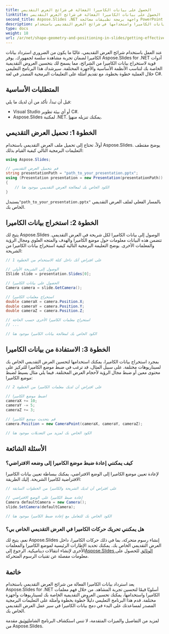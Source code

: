 ```yaml
---
title: الحصول على بيانات الكاميرا الفعالة في شرائح العرض التقديمي
linktitle: الحصول على بيانات الكاميرا الفعالة في شرائح العرض التقديمي
second_title: Aspose.Slides .NET واجهة برمجة تطبيقات معالجة PowerPoint
description: تعرف على كيفية استخراج بيانات الكاميرا واستخدامها في شرائح العرض التقديمي باستخدام Aspose.Slides for .NET. تحسين تجربة المشاهد من خلال أمثلة خطوة بخطوة.
type: docs
weight: 18
url: /ar/net/shape-geometry-and-positioning-in-slides/getting-effective-camera-data/
---
```


عند العمل باستخدام شرائح العرض التقديمي، غالبًا ما يكون من الضروري استرداد بيانات الكاميرا لضمان تجربة مشاهدة سلسة لجمهورك. يوفر Aspose.Slides for .NET أدوات قوية لاستخراج بيانات الكاميرا من الشرائح، مما يسمح لك بتحسين العروض التقديمية الخاصة بك لتناسب الأنظمة الأساسية والأجهزة المختلفة. سيرشدك هذا البرنامج التعليمي خلال العملية خطوة بخطوة، مع تقديم أمثلة على التعليمات البرمجية المصدر في لغة C#.

## المتطلبات الأساسية

قبل أن تبدأ، تأكد من أن لديك ما يلي:

- Visual Studio أو أي بيئة تطوير C#.
-  Aspose.Slides لمكتبة .NET. يمكنك تنزيله من[هنا](https://releases.aspose.com/slides/net/).

## الخطوة 1: تحميل العرض التقديمي

أولاً، تحتاج إلى تحميل ملف العرض التقديمي باستخدام Aspose.Slides. يوضح مقتطف التعليمات البرمجية التالي كيفية القيام بذلك:

```csharp
using Aspose.Slides;

// قم بتحميل العرض التقديمي
string presentationPath = "path_to_your_presentation.pptx";
using (Presentation presentation = new Presentation(presentationPath))
{
    // الكود الخاص بك لمعالجة العرض التقديمي موجود هنا
}
```

 يستبدل`"path_to_your_presentation.pptx"` بالمسار الفعلي لملف العرض التقديمي الخاص بك.

## الخطوة 2: استخراج بيانات الكاميرا

يتيح لك Aspose.Slides الوصول إلى بيانات الكاميرا لكل شريحة في العرض التقديمي. تتضمن هذه البيانات معلومات حول موضع الكاميرا والهدف والمتجه العلوي ومجال الرؤية والمعلمات الأخرى. يوضح التعليمة البرمجية التالية كيفية استخراج بيانات الكاميرا من الشريحة:

```csharp
// على افتراض أنك داخل كتلة الاستخدام من الخطوة 1

// الوصول إلى الشريحة الأولى
ISlide slide = presentation.Slides[0];

// الحصول على بيانات الكاميرا
Camera camera = slide.GetCamera();

// استخراج معلمات الكاميرا
double cameraX = camera.Position.X;
double cameraY = camera.Position.Y;
double cameraZ = camera.Position.Z;

// استخراج معلمات الكاميرا الأخرى حسب الحاجة
// ...

// الكود الخاص بك لمعالجة بيانات الكاميرا موجود هنا
```

## الخطوة 3: الاستفادة من بيانات الكاميرا

بمجرد استخراج بيانات الكاميرا، يمكنك استخدامها لتحسين العرض التقديمي الخاص بك لسيناريوهات مختلفة. على سبيل المثال، قد ترغب في ضبط موضع الكاميرا للتركيز على محتوى معين أو ضبط مجال الرؤية لأحجام العرض المختلفة. فيما يلي مثال بسيط لضبط موضع الكاميرا:

```csharp
// على افتراض أن لديك معلمات الكاميرا من الخطوة 2

// اضبط موضع الكاميرا
cameraX += 10;
cameraY -= 5;
cameraZ += 3;

// قم بتحديث موضع الكاميرا
camera.Position = new CameraPoint(cameraX, cameraY, cameraZ);

// الكود الخاص بك لمزيد من التعديلات موجود هنا
```

## الأسئلة الشائعة

### كيف يمكنني إعادة ضبط موضع الكاميرا إلى وضعه الافتراضي؟

لإعادة تعيين موضع الكاميرا إلى الوضع الافتراضي، يمكنك ببساطة تعيين بيانات الكاميرا الافتراضية لكاميرا الشريحة. إليك الطريقة:

```csharp
// على افتراض أن لديك الشريحة والكاميرا من الخطوات السابقة

// إعادة ضبط الكاميرا على الوضع الافتراضي
Camera defaultCamera = new Camera();
slide.SetCamera(defaultCamera);

// الكود الخاص بك للتعامل مع إعادة ضبط الكاميرا موجود هنا
```

### هل يمكنني تحريك حركات الكاميرا في العرض التقديمي الخاص بي؟

نعم، يتيح لك Aspose.Slides إنشاء رسوم متحركة، بما في ذلك حركات الكاميرا، داخل العرض التقديمي الخاص بك. يمكنك تحديد الإطارات الرئيسية لموضع الكاميرا والمعلمات الأخرى لإنشاء انتقالات ديناميكية. الرجوع إلى[Aspose.Slides الوثائق](https://reference.aspose.com/slides/net/) للحصول على معلومات مفصلة عن تقنيات الرسوم المتحركة.

## خاتمة

يعد استرداد بيانات الكاميرا الفعالة من شرائح العرض التقديمي باستخدام Aspose.Slides for .NET أسلوبًا قيمًا لتحسين تجربة المشاهد. من خلال فهم معلمات الكاميرا واستخدامها، يمكنك تحسين العروض التقديمية الخاصة بك لسيناريوهات وأجهزة مختلفة. قدم هذا البرنامج التعليمي دليلاً خطوة بخطوة وأمثلة على التعليمات البرمجية المصدر لمساعدتك على البدء في دمج بيانات الكاميرا في سير عمل العرض التقديمي الخاص بك.

 لمزيد من التفاصيل والميزات المتقدمة، لا تنس استكشاف البرنامج الشامل[توثيق](https://reference.aspose.com/slides/net/) مقدمة من Aspose.Slides.
